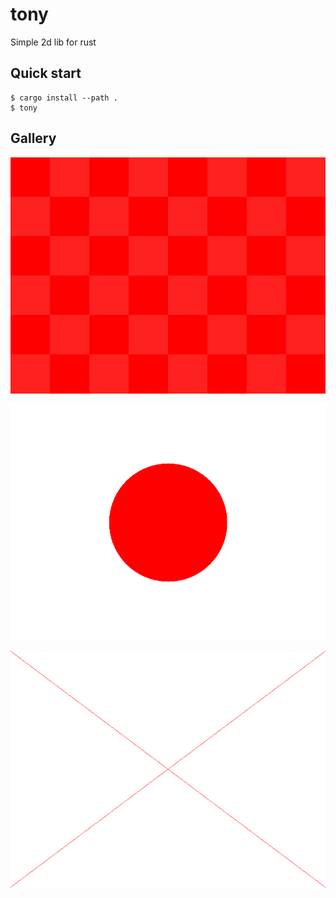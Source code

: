 # tony

Simple 2d lib for rust

## Quick start

```console
$ cargo install --path .
$ tony
```

## Gallery
![checker](./tony_checker.png)

![circle](./tony_japan.png)

![lines](./tony_lines.png)
